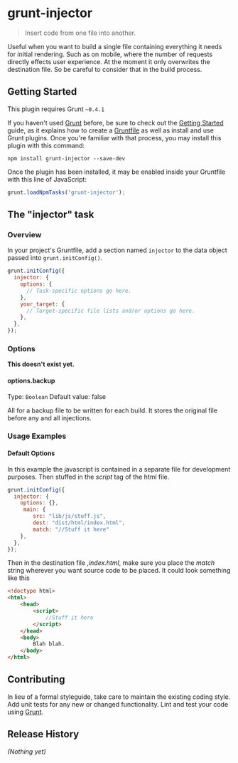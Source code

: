 # grunt-injector

> Insert code from one file into another.

Useful when you want to build a single file containing everything it needs for initial rendering. Such as on mobile, where the number of requests directly effects user experience.
At the moment it only overwrites the destination file. So be careful to consider that in the build process.

## Getting Started
This plugin requires Grunt `~0.4.1`

If you haven't used [Grunt](http://gruntjs.com/) before, be sure to check out the [Getting Started](http://gruntjs.com/getting-started) guide, as it explains how to create a [Gruntfile](http://gruntjs.com/sample-gruntfile) as well as install and use Grunt plugins. Once you're familiar with that process, you may install this plugin with this command:

```shell
npm install grunt-injector --save-dev
```

Once the plugin has been installed, it may be enabled inside your Gruntfile with this line of JavaScript:

```js
grunt.loadNpmTasks('grunt-injector');
```

## The "injector" task

### Overview
In your project's Gruntfile, add a section named `injector` to the data object passed into `grunt.initConfig()`.

```js
grunt.initConfig({
  injector: {
    options: {
      // Task-specific options go here.
    },
    your_target: {
      // Target-specific file lists and/or options go here.
    },
  },
});
```

### Options

**This doesn't exist yet.**
#### options.backup
Type: `Boolean`
Default value: false

All for a backup file to be written for each build. It stores the original file before any and all injections.

### Usage Examples

#### Default Options
In this example the javascript is contained in a separate file for development purposes. Then stuffed in the *script* tag of the html file.

```js
grunt.initConfig({
  injector: {
    options: {},
	 main: {
		src: "lib/js/stuff.js",
		dest: "dist/html/index.html",
		match: "//Stuff it here"
	},
  },
});
```

Then in the destination file ,*index.html*, make sure you place the *match* string wherever you want source code to be placed. It could look something like this
```html
<!doctype html>
<html>
	<head>
		<script>
			//Stuff it here
		</script>
	</head>
	<body>
		Blah blah.
	</body>
</html>
```

## Contributing
In lieu of a formal styleguide, take care to maintain the existing coding style. Add unit tests for any new or changed functionality. Lint and test your code using [Grunt](http://gruntjs.com/).

## Release History
_(Nothing yet)_
